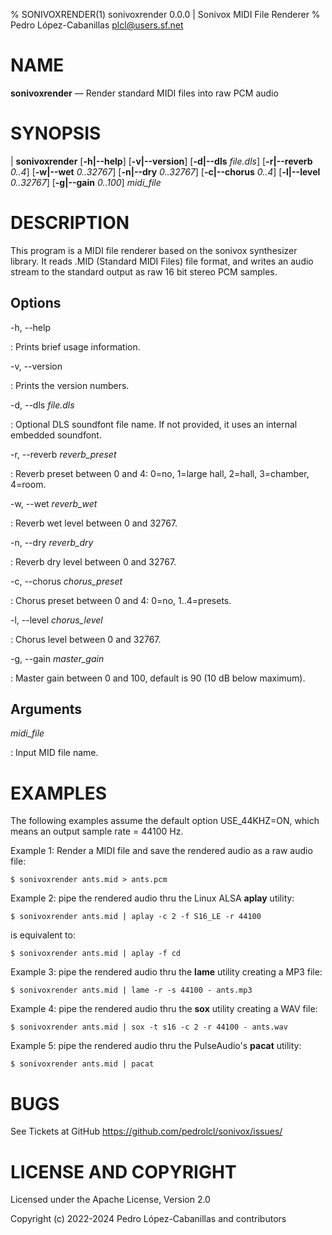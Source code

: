 % SONIVOXRENDER(1) sonivoxrender 0.0.0 | Sonivox MIDI File Renderer
% Pedro López-Cabanillas <plcl@users.sf.net>

# NAME

**sonivoxrender** — Render standard MIDI files into raw PCM audio

# SYNOPSIS

| **sonivoxrender** [**-h|-\-help**] [**-v|-\-version**] [**-d|-\-dls** _file.dls_] [**-r|-\-reverb** _0..4_] [**-w|-\-wet** _0..32767_] [**-n|-\-dry** _0..32767_] [**-c|-\-chorus** _0..4_] [**-l|-\-level** _0..32767_] [**-g|-\-gain** _0..100_]  _midi_file_

# DESCRIPTION

This program is a MIDI file renderer based on the sonivox synthesizer library.
It reads .MID (Standard MIDI Files) file format, and writes an audio stream to the standard output as raw 16 bit stereo PCM samples.

## Options

-h, -\-help

:   Prints brief usage information.

-v, -\-version

:   Prints the version numbers.

-d, -\-dls  _file.dls_

:   Optional DLS soundfont file name. If not provided, it uses an internal embedded soundfont.

-r, -\-reverb  _reverb_preset_

:   Reverb preset between 0 and 4: 0=no, 1=large hall, 2=hall, 3=chamber, 4=room.

-w, -\-wet  _reverb_wet_

:   Reverb wet level between 0 and 32767.

-n, -\-dry  _reverb_dry_

:   Reverb dry level between 0 and 32767.

-c, -\-chorus  _chorus_preset_

:   Chorus preset between 0 and 4: 0=no, 1..4=presets.

-l, -\-level _chorus_level_

:   Chorus level between 0 and 32767.

-g, -\-gain _master_gain_

:   Master gain between 0 and 100, default is 90 (10 dB below maximum).

## Arguments

_midi_file_

:   Input MID file name.

# EXAMPLES

The following examples assume the default option USE_44KHZ=ON, which means an output sample rate = 44100 Hz.

Example 1: Render a MIDI file and save the rendered audio as a raw audio file:

    $ sonivoxrender ants.mid > ants.pcm

Example 2: pipe the rendered audio thru the Linux ALSA **aplay** utility:

    $ sonivoxrender ants.mid | aplay -c 2 -f S16_LE -r 44100

is equivalent to:

    $ sonivoxrender ants.mid | aplay -f cd

Example 3: pipe the rendered audio thru the **lame** utility creating a MP3 file:

    $ sonivoxrender ants.mid | lame -r -s 44100 - ants.mp3

Example 4: pipe the rendered audio thru the **sox** utility creating a WAV file:

    $ sonivoxrender ants.mid | sox -t s16 -c 2 -r 44100 - ants.wav

Example 5: pipe the rendered audio thru the PulseAudio's **pacat** utility:

    $ sonivoxrender ants.mid | pacat

# BUGS

See Tickets at GitHub <https://github.com/pedrolcl/sonivox/issues/>

# LICENSE AND COPYRIGHT

Licensed under the Apache License, Version 2.0

Copyright (c) 2022-2024 Pedro López-Cabanillas and contributors
